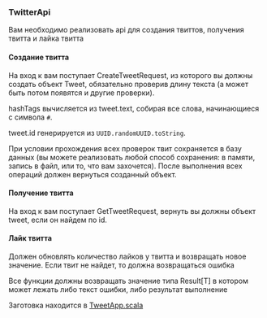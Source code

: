 ### TwitterApi

Вам необходимо реализовать api для создания твиттов, получения твитта и лайка твитта

#### Создание твитта
На вход к вам поступает CreateTweetRequest, из которого вы должны создать объект Tweet, обязательно проверив длину
текста (а может быть потом появятся и другие проверки).

hashTags вычисляется из tweet.text, собирая все слова, начинающиеся с символа `#`.

tweet.id генерируется из `UUID.randomUUID.toString`.

При условии прохождения всех проверок твит сохраняется в базу данных (вы можете реализовать любой способ сохранения:
в памяти, запись в файл, или то, что вам захочется).
После выполнения всех операций должен вернуться созданный объект.

#### Получение твитта
На вход к вам поступает GetTweetRequest, вернуть вы должны объект tweet, если он найдем по id.

#### Лайк твитта
Должен обновлять количество лайков у твитта и возвращать новое значение.
Если твит не найдет, то должна возвращаться ошибка

Все функции должны возвращать значение типа Result[T]
в котором может лежать либо текст ошибки, либо результат выполнение

Заготовка находится в [TweetApp.scala](src/main/scala/fintech/homework05/TweetApp.scala)